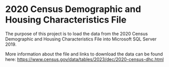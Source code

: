 # 2020 Census Demographic and Housing Characteristics File

The purpose of this project is to load the data from the 2020 Census Demographic and Housing Characteristics File into Microsoft SQL Server 2019.

More information about the file and links to download the data can be found here: https://www.census.gov/data/tables/2023/dec/2020-census-dhc.html
